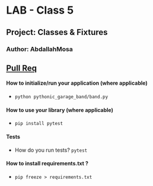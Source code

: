 # LAB - Class 5
## Project: Classes & Fixtures

### Author: AbdallahMosa
## [Pull Req](https://github.com/AbdallahMosa/pythonic-garage-band/pull/1)
#### How to initialize/run your application (where applicable)
- `python pythonic_garage_band/band.py`

#### How to use your library (where applicable)
- `pip install pytest`

#### Tests
- How do you run tests? `pytest`
#### How to install requirements.txt ? 
- `pip freeze > requirements.txt`
